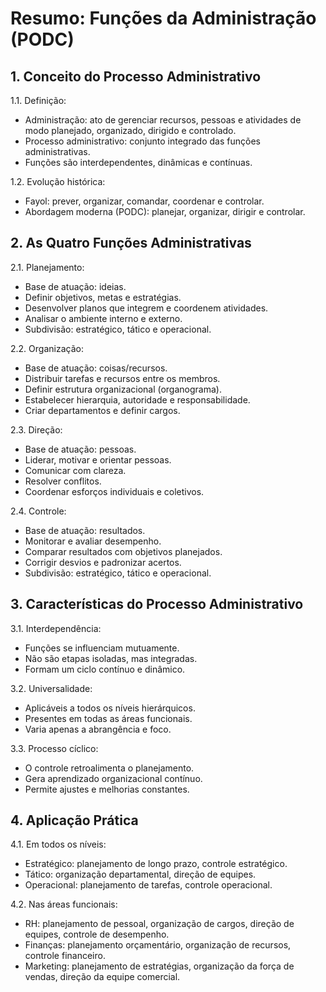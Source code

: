 # Resumo: Funções da Administração (PODC)

## 1. Conceito do Processo Administrativo

1.1. Definição:
- Administração: ato de gerenciar recursos, pessoas e atividades de modo planejado, organizado, dirigido e controlado.
- Processo administrativo: conjunto integrado das funções administrativas.
- Funções são interdependentes, dinâmicas e contínuas.

1.2. Evolução histórica:
- Fayol: prever, organizar, comandar, coordenar e controlar.
- Abordagem moderna (PODC): planejar, organizar, dirigir e controlar.

## 2. As Quatro Funções Administrativas

2.1. Planejamento:
- Base de atuação: ideias.
- Definir objetivos, metas e estratégias.
- Desenvolver planos que integrem e coordenem atividades.
- Analisar o ambiente interno e externo.
- Subdivisão: estratégico, tático e operacional.

2.2. Organização:
- Base de atuação: coisas/recursos.
- Distribuir tarefas e recursos entre os membros.
- Definir estrutura organizacional (organograma).
- Estabelecer hierarquia, autoridade e responsabilidade.
- Criar departamentos e definir cargos.

2.3. Direção:
- Base de atuação: pessoas.
- Liderar, motivar e orientar pessoas.
- Comunicar com clareza.
- Resolver conflitos.
- Coordenar esforços individuais e coletivos.

2.4. Controle:
- Base de atuação: resultados.
- Monitorar e avaliar desempenho.
- Comparar resultados com objetivos planejados.
- Corrigir desvios e padronizar acertos.
- Subdivisão: estratégico, tático e operacional.

## 3. Características do Processo Administrativo

3.1. Interdependência:
- Funções se influenciam mutuamente.
- Não são etapas isoladas, mas integradas.
- Formam um ciclo contínuo e dinâmico.

3.2. Universalidade:
- Aplicáveis a todos os níveis hierárquicos.
- Presentes em todas as áreas funcionais.
- Varia apenas a abrangência e foco.

3.3. Processo cíclico:
- O controle retroalimenta o planejamento.
- Gera aprendizado organizacional contínuo.
- Permite ajustes e melhorias constantes.

## 4. Aplicação Prática

4.1. Em todos os níveis:
- Estratégico: planejamento de longo prazo, controle estratégico.
- Tático: organização departamental, direção de equipes.
- Operacional: planejamento de tarefas, controle operacional.

4.2. Nas áreas funcionais:
- RH: planejamento de pessoal, organização de cargos, direção de equipes, controle de desempenho.
- Finanças: planejamento orçamentário, organização de recursos, controle financeiro.
- Marketing: planejamento de estratégias, organização da força de vendas, direção da equipe comercial.